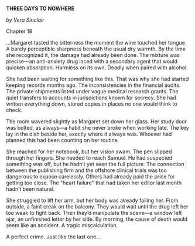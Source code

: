 **THREE DAYS TO NOWHERE**

_by Vera Sinclair_

Chapter 18

...Margaret tasted the bitterness the moment the wine touched her tongue. A barely perceptible sharpness beneath the usual dry warmth. By the time she recognized it, the damage had already been done. The mixture was precise—an anti-anxiety drug laced with a secondary agent that would quicken absorption. Harmless on its own. Deadly when paired with alcohol.

She had been waiting for something like this. That was why she had started keeping records months ago. The inconsistencies in the financial audits. The private shipments listed under vague medical research grants. The quiet transfers to accounts in jurisdictions known for secrecy. She had written everything down, stored copies in places no one would think to check.

The room wavered slightly as Margaret set down her glass. Her study door was bolted, as always—a habit she never broke when working late. The key lay in the dish beside her, exactly where it always was. Whoever had planned this had been counting on her routine.

She reached for her notebook, but her vision swam. The pen slipped through her fingers. She needed to reach Samuel. He had suspected something was off, but he hadn’t yet seen the full picture. The connection between the publishing firm and the offshore clinical trials was too dangerous to expose carelessly. Others had already paid the price for getting too close. The "heart failure" that had taken her editor last month hadn’t been natural.

She struggled to lift her arm, but her body was already failing her. From outside, a faint creak on the balcony. They would wait until the drug left her too weak to fight back. Then they’d manipulate the scene—a window left ajar, an unfinished letter by her side. By morning, the cause of death would seem like an accident. A tragic miscalculation.

A perfect crime. Just like the last one...